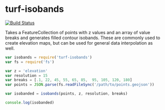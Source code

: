 turf-isobands
=============
[![Build Status](https://travis-ci.org/Turfjs/turf-isobands.svg?branch=master)](https://travis-ci.org/Turfjs/turf-isobands)

Takes a FeatureCollection of points with z values and an array of value breaks and generates filled contour isobands. These are commonly used to create elevation maps, but can be used for general data interpolation as well.

```js
var isobands = require('turf-isobands')
var fs = require('fs')

var z = 'elevation'
var resolution = 15
var breaks = [.1, 22, 45, 55, 65, 85,  95, 105, 120, 180]
var points = JSON.parse(fs.readFileSync('/path/to/points.geojson'))

var isobanded = isobands(points, z, resolution, breaks)

console.log(isobanded)
```